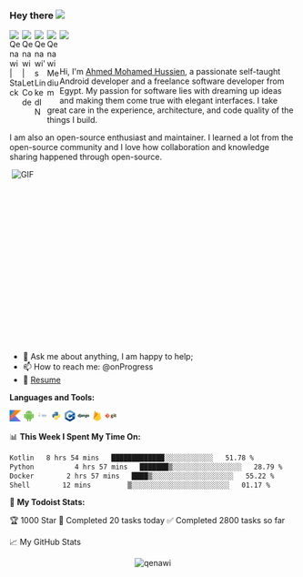 ### Hey there <img src="https://media.giphy.com/media/hvRJCLFzcasrR4ia7z/giphy.gif" width="25px">
<a href="https://stackoverflow.com/users/8332839/ahmed-mohamed-hussien">
  <img align="left" alt="Qenawi | Stack" width="22px" src="https://cdn.sstatic.net/Sites/stackoverflow/Img/apple-touch-icon@2.png?v=73d79a89bded" />
</a>
<a href="https://leetcode.com/qenawi-cs">
  <img align="left" alt="Qenawi | LetCode" width="22px" src="https://media-exp1.licdn.com/dms/image/C4E0BAQFvx45x7j4Zhg/company-logo_200_200/0/1519864832328?e=2159024400&v=beta&t=bn7GubuOuUXMKQ6YZxs23WZMabMviFMT7grLqM6_TC0" />
</a>
<a href="https://www.linkedin.com/in/ahmed-mohamed-qenawi-803b73136">
  <img align="left" alt="Qenawi's LinkedIN" width="22px" src="https://raw.githubusercontent.com/peterthehan/peterthehan/master/assets/linkedin.svg" />
</a>
<a href="https://medium.com/@Qenawi">
  <img align="left" alt="Qenawi Medium" width="22px" src="https://cdn0.iconfinder.com/data/icons/social-media-2092/100/social-62-512.png" />
</a>

![](https://visitor-badge.glitch.me/badge?page_id=qenawi.qenawi)

<br />

Hi, I'm [Ahmed Mohamed Hussien](https://blog.abhisheknaidu.tech/), a passionate self-taught Android  developer and a freelance software developer from Egypt. My passion for software lies with dreaming up ideas and making them come true with elegant interfaces. I take great care in the experience, architecture, and code quality of the things I build.

I am also an open-source enthusiast and maintainer. I learned a lot from the open-source community and I love how collaboration and knowledge sharing happened through open-source.


  <img align="right" alt="GIF" src="https://github.com/abhisheknaiidu/abhisheknaiidu/blob/master/code.gif?raw=true" width="500" height="320" />
  
- 💬 Ask me about anything, I am happy to help;
- 📫 How to reach me: @onProgress
- 📝 [Resume](https://drive.google.com/file/d/12kW6RE7QcgT-30Kfevx9bnd6dqUEFswA/view)

**Languages and Tools:**  

<code><img height="20" src="https://raw.githubusercontent.com/github/explore/80688e429a7d4ef2fca1e82350fe8e3517d3494d/topics/kotlin/kotlin.png"></code>
<code><img height="20" src="https://raw.githubusercontent.com/github/explore/80688e429a7d4ef2fca1e82350fe8e3517d3494d/topics/android/android.png"></code>
<code><img height="20" src="https://raw.githubusercontent.com/github/explore/80688e429a7d4ef2fca1e82350fe8e3517d3494d/topics/java/java.png"></code>
<code><img height="20" src="https://raw.githubusercontent.com/github/explore/5c058a388828bb5fde0bcafd4bc867b5bb3f26f3/topics/python/python.png"></code>
<code><img height="20" src="https://raw.githubusercontent.com/github/explore/80688e429a7d4ef2fca1e82350fe8e3517d3494d/topics/cpp/cpp.png"></code>
<code><img height="20" src="https://raw.githubusercontent.com/github/explore/80688e429a7d4ef2fca1e82350fe8e3517d3494d/topics/django/django.png"></code>
<code><img height="20" src="https://raw.githubusercontent.com/github/explore/80688e429a7d4ef2fca1e82350fe8e3517d3494d/topics/firebase/firebase.png"></code>
<code><img height="20" src="https://raw.githubusercontent.com/github/explore/80688e429a7d4ef2fca1e82350fe8e3517d3494d/topics/git/git.png"></code>

📊 **This Week I Spent My Time On:**
<!--START_SECTION:waka-->
```text
Kotlin   8 hrs 54 mins   █████████████░░░░░░░░░░░░   51.78 % 
Python          4 hrs 57 mins   ███████▒░░░░░░░░░░░░░░░░░   28.79 % 
Docker        2 hrs 57 mins   ████▒░░░░░░░░░░░░░░░░░░░░   55.22 % 
Shell        12 mins         ▒░░░░░░░░░░░░░░░░░░░░░░░░   01.17 % 
```
<!--END_SECTION:waka-->



🚧 **My Todoist Stats:**
<!-- TODO-IST:START -->
🏆  1000 Star    🌸 Completed 20 tasks today    ✅ Completed 2800 tasks so far           
<!-- TODO-IST:END -->


📈 My GitHub Stats

<p align="center"> <img src="https://github-readme-stats.vercel.app/api?username=qenawi&show_icons=true&theme=gotham" alt="qenawi" />




